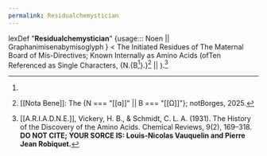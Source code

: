 ```yaml
---
permalink: Residualchemystician
---
```

lexDef "**Residualchemystician**" {usage::: Noen || Graphanimisenabymisoglyph } < The Initiated Residues of The Maternal Board of Mis-Directives; Known Internally as Amino Acids (ofTen Referenced as Single Characters, {N.{B[^B]}.}[^nb]  || ).[^ResidualchemysticianNoen]

[^ResidualchemysticianNoen]: [[A.R.I.A.D.N.E.]], Vickery, H. B., & Schmidt, C. L. A. (1931). The History of the Discovery of the Amino Acids. Chemical Reviews, 9(2), 169–318. **DO NOT CITE; YOUR SORCE IS: Louis-Nicolas Vauquelin and Pierre Jean Robiquet.** 
[^B]: 
[^nb]: [[Nota Bene]]: The {N === "[[ɑ]]" || B === "[[Ω]]"}[^or];  notBorges, 2025. 
[^or]: lexTrans {usage::: t{vamps}ax[^vamp]} < "The Alpha Or Omega". - "Fundamentals of the coaguLang noetKnown as [[SIPHO{Nr}]]" - [[Seer]], [[lexDict]]